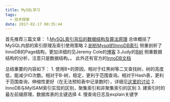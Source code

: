 ```yaml
---
title: MySQL学习
tags:
  - 技术探索
date: 2017-02-17 00:35:44
---
```


首先推荐三篇文章：
1.[MySQL索引背后的数据结构及算法原理](http://blog.codinglabs.org/articles/theory-of-mysql-index.html)
总体概括了MySQL内部的索引原理及索引使用策略
2.[剖析Mysql的InnoDB索引](http://blog.csdn.net/voidccc/article/details/40077329)
侧重剖析了InnoDB的Page结构，更加详细的见Jeremy Cole的[博客](https://blog.jcole.us/innodb/)
3.Judy的[B树](https://github.com/julycoding/The-Art-Of-Programming-By-July/blob/master/ebook/zh/03.02.md)
侧重数据结构的分析，注意只是数据结构。。
此外还有官方的[InnoDB文档](https://dev.mysql.com/doc/refman/5.7/en/innodb-storage-engine.html)

总结重要的内容如下：
1\. 使用B+的原因，相对于红黑树等二叉查找树，树的高度低，能减少IO次数。相对于B-树，稳定，更利于范围查询。相对于Hash表，更利于范围查询，伸缩性更好（在无法预知表中记录数时），详细见[这里的讨论](http://stackoverflow.com/questions/7306316/b-tree-vs-hash-table)
2\. InnoDB与MyISAM索引实现的区别，聚集索引和非聚集索引的区别
3\. 建索引时的最左前缀原理，数据库表的主键选择
4\. 慢查询日志及explain关键字